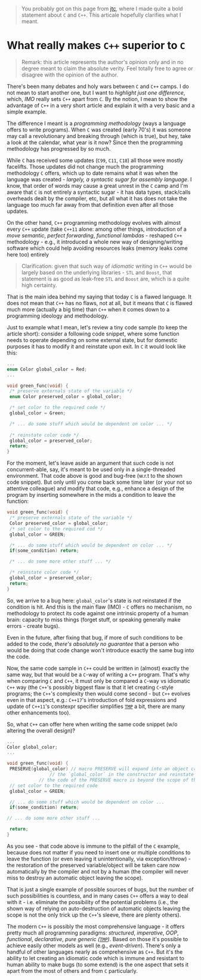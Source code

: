 > You probably got on this page from [jtc](https://github.com/ldn-softdev/jtc#programming-model), where I made quite a bold statement about `C` and `C++`. This articale hopefully clarifies what I meant.

# What really makes `C++` superior to `C`

> Remark: this article represents the author's opinion only and in no degree meant to claim the absolute verity. Feel totally free to agree or disagree with the opinion of the author.

There's been many debates and holy wars between `C` and `C++` camps. I do not mean to start another one, but I want to _highlight just one difference_, which, _IMO_ really sets `C++` apart from `C`. By the notion, I mean to show the advantage of `C++` in a very short article and explain it with a very basic and a simple example.

The difference I meant is a _programming methodology_ (ways a language offers to write programs). When `C` was created (early 70's) it was someone may call a revolutionary and breaking through (which is true), but hey, take a look at the calendar, what year is it now? Since then the programming methodology has progressed by so much.

While `C` has received some updates (`C99`, `C11`, `C18`) all those were mostly facelifts. Those updates did not change much the programming methodology `C` offers, which up to date remains what it was when the language was created - _largely, a syntactic sugar for assembly language_. I know, that order of words may cause a great unrest in the `C` camp and I'm aware that `C` is not entirely a syntactic sugar - it has data types, stack/calls overheads dealt by the compiler, etc, but all what it has does not take the language too much far away from that definition even after all those updates.

On the other hand, `C++` programming methodology evolves with almost every `C++` update (take `C++11` alone: among other things, introduction of a _move semantic_, _perfect forwarding_, _functional lambdas_ - reshaped `C++` methodology - e.g., it introduced a whole new way of designing/writing software which could help avoiding resources leaks (memory leaks come here too) entirely
> Clarification: given that such way of _idiomatic_ writing in `C++` would be largely based on the underlying libraries - `STL` and `Boost`, that statement is as good as leak-free `STL` and `Boost` are, which is a quite high certainty.

That is the main idea behind my saying that today `C` is a flawed language. It does not mean that `C++` has no flaws, not at all, but it means that `C` is flawed much more (actually a big time) than `C++` when it comes down to a programming ideology and methodology.

Just to example what I mean, let's review a tiny code sample (to keep the article short): consider a following code snippet, where some function needs to operate depending on some external state, but for domestic purposes it has to modify it and reinstate upon exit. In `C` it would look like this:

```C
...
enum Color global_color = Red;
...

void green_func(void) {
 /* preserve externals state of the variable */
 enum Color preserved_color = global_color;

 /* set color to the required code */
 global_color = Green;

 /* ... do some stuff which would be dependent on color ... */
 
 /* reinstate color code */ 
 global_color = preserved_color;
 return;
}
```

For the moment, let's leave aside an argument that such code is not concurrent-able, say, it's meant to be used only in a single-threaded environment. That code above is good and bug-free (w.r.t to the shown code snippet). But only until you come back some time later (or your not so attentive colleague) and modify that code, e.g., enhance a design of the program by inserting somewhere in the mids a condition to leave the function:
```C
void green_func(void) {
 /* preserve externals state of the variable */
 Color preserved_color = global_color;
 /* set color to the required cod */
 global_color = GREEN;

 /* ... do some stuff which would be dependent on color ... */
 if(some_condition) return;

 /* ... do some more other stuff ... */

 /* reinstate color code */ 
 global_color = preserved_color;
 return;
}
```
So, we arrive to a bug here: `global_color`'s state is not reinstated if the condition is hit. And this is the main flaw (IMO) - `C` offers no mechanism, no methodology to protect its code against one intrinsic property of a human brain: capacity to miss things (forget stuff, or speaking generally make errors - create bugs).

Even in the future, after fixing that bug, if more of such conditions to be added to the code, _there's absolutely no guarantee_ that a person who would be doing that code change won't introduce exactly the same bug into the code.

Now, the same code sample in `C++` could be written in (almost) exactly the same way, but that would be a `C`-way of writing a `C++` program. That's why when comparing `C` and `C++`, it must only be compared a `C`-way vs idiomatic `C++` way (the `C++`'s possibly biggest flaw is that it let creating `C`-style programs; the `C++`'s complexity then would come second - but `C++` evolves even in that aspect, e.g.: `C++17`'s introduction of fold expressions and update of `C++11`'s constexpr specifier simplifies 
[`TMP`](https://en.wikipedia.org/wiki/Template_metaprogramming)
a bit, there are many other enhancements too).

So, what `C++` can offer here when writing the same code snippet (w/o altering the overall design)?
```C++
...
Color global_color;
...

void green_func(void) {
 PRESERVE(global_color)	// macro PRESERVE will expand into an object creation, which preserves the value of
		        // the `global_color` in the constructor and reinstate its value in the destructor;
			// the code of the PRESERVE macro is beyond the scope of this document though
 // set color to the required code
 global_color = GREEN;

 // ... do some stuff which would be dependent on color ...
 if(some_condition) return;

// ... do some more other stuff ...

 return;
}
```
As you see - that code above is immune to the pitfall of the `C` example, because does not matter if you need to insert one or multiple conditions to leave the function (or even leaving it unintentionally, via exception/throw) - the restoration of the preserved variable/object will be taken care now automatically by the compiler and not by a human (the compiler will never miss to destroy an automatic object leaving the scope). 

That is just a single example of possible sources of bugs, but the number of such possibilities is countless, and in many cases `C++` offers a way to deal with it - i.e. eliminate the possibility of the potential problems (i.e., the shown way of relying on auto-destruction of automatic objects leaving the scope is not the only trick up the `C++`'s sleeve, there are plenty others).

The modern `C++` is possibly the most comprehensive language - it offers pretty much all programming paradigms: _structured_, _imperative_, _OOP_, _functional_, _declarative_, _pure generic
([`TMP`](https://en.wikipedia.org/wiki/Template_metaprogramming))_.
Based on those it's possible to achieve easily other models as well (e.g., _event-driven_). There's only a handful of other languages nearly as comprehensive as `C++`. But it's the ability to let creating an idiomatic code which is immune and resistant to human ability to make bugs (to some extend) is the one aspect that sets it apart from the most of others and from `C` particularly.















